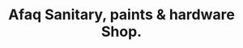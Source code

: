 ---
title: "Afaq Sanitary, paints & hardware Shop."
url: /karachi/afaq-sanitary-paints-und-hardware-shop/
shop: Schreibwaren
---